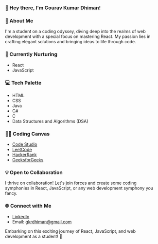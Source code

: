 ### 👋 Hey there, I'm Gourav Kumar Dhiman!

### 🚀 About Me
I'm a student on a coding odyssey, diving deep into the realms of web development with a special focus on mastering React. My passion lies in crafting elegant solutions and bringing ideas to life through code.

### 🌱 Currently Nurturing
- React
- JavaScript

### 💻 Tech Palette
- HTML
- CSS
- Java
- C#
- C
- Data Structures and Algorithms (DSA)

### 👨‍💻 Coding Canvas
- [Code Studio](https://www.codingninjas.com/studio/profile/Gourav_24)
- [LeetCode](https://leetcode.com/Gourav_Dhiman/)
- [HackerRank](https://www.hackerrank.com/profile/gkrdhiman)
- [GeeksforGeeks](https://auth.geeksforgeeks.org/user/gkrdhqn5t/?utm_source=geeksforgeeks&utm_medium=my_profile&utm_campaign=auth_user)

### 💡 Open to Collaboration
I thrive on collaboration! Let's join forces and create some coding symphonies in React, JavaScript, or any web development symphony you fancy.

### 🌐 Connect with Me
- [LinkedIn](https://www.linkedin.com/in/gourav-kumar-dhiman/)
- Email: gkrdhiman@gmail.com

Embarking on this exciting journey of React, JavaScript, and web development as a student! 🎉
